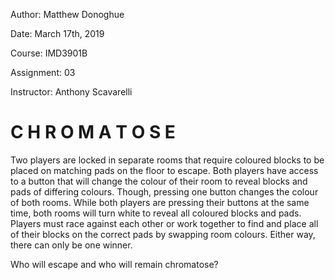 Author: Matthew Donoghue

Date: March 17th, 2019

Course: IMD3901B

Assignment: 03

Instructor: Anthony Scavarelli


# C H R O M A T O S E
Two players are locked in separate rooms that require coloured blocks to be placed on matching pads on the floor to escape.
Both players have access to a button that will change the colour of their room to reveal blocks and pads of differing colours. Though, pressing one button changes the colour of both rooms.
While both players are pressing their buttons at the same time, both rooms will turn white to reveal all coloured blocks and pads.
Players must race against each other or work together to find and place all of their blocks on the correct pads by swapping room colours.
Either way, there can only be one winner.

Who will escape and who will remain chromatose?
